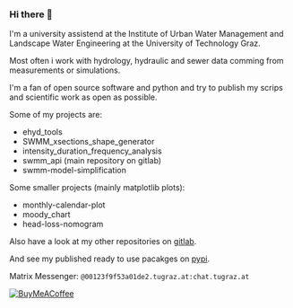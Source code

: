 ### Hi there 👋

I'm a university assistend at the Institute of Urban Water Management and Landscape Water Engineering at the University of Technology Graz.

Most often i work with hydrology, hydraulic and sewer data comming from measurements or simulations.

I'm a fan of open source software and python and try to publish my scrips and scientific work as open as possible. 

Some of my projects are:
- ehyd_tools
- SWMM_xsections_shape_generator
- intensity_duration_frequency_analysis
- swmm_api (main repository on gitlab)
- swmm-model-simplification

Some smaller projects (mainly matplotlib plots):
- monthly-calendar-plot
- moody_chart
- head-loss-nomogram

Also have a look at my other repositories on [gitlab](https://gitlab.com/markuspichler).

And see my published ready to use pacakges on [pypi](https://pypi.org/user/markusp/).

Matrix Messenger: `@00123f9f53a01de2.tugraz.at:chat.tugraz.at`

[![BuyMeACoffee](https://raw.githubusercontent.com/pachadotdev/buymeacoffee-badges/main/bmc-donate-yellow.svg)](https://www.buymeacoffee.com/markusp)

<!--
**MarkusPic/MarkusPic** is a ✨ _special_ ✨ repository because its `README.md` (this file) appears on your GitHub profile.

Here are some ideas to get you started:

- 🔭 I’m currently working on ...
- 🌱 I’m currently learning ...
- 👯 I’m looking to collaborate on ...
- 🤔 I’m looking for help with ...
- 💬 Ask me about ...
- 📫 How to reach me: ...
- 😄 Pronouns: ...
- ⚡ Fun fact: ...
-->
